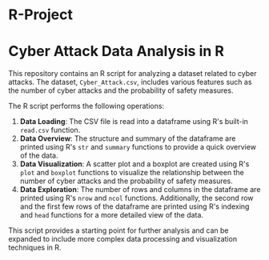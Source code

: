 # R-Project
# Cyber Attack Data Analysis in R

This repository contains an R script for analyzing a dataset related to cyber attacks. The dataset, `Cyber_Attack.csv`, includes various features such as the number of cyber attacks and the probability of safety measures.

The R script performs the following operations:

1. **Data Loading**: The CSV file is read into a dataframe using R's built-in `read.csv` function.
2. **Data Overview**: The structure and summary of the dataframe are printed using R's `str` and `summary` functions to provide a quick overview of the data.
3. **Data Visualization**: A scatter plot and a boxplot are created using R's `plot` and `boxplot` functions to visualize the relationship between the number of cyber attacks and the probability of safety measures.
4. **Data Exploration**: The number of rows and columns in the dataframe are printed using R's `nrow` and `ncol` functions. Additionally, the second row and the first few rows of the dataframe are printed using R's indexing and `head` functions for a more detailed view of the data.

This script provides a starting point for further analysis and can be expanded to include more complex data processing and visualization techniques in R.

